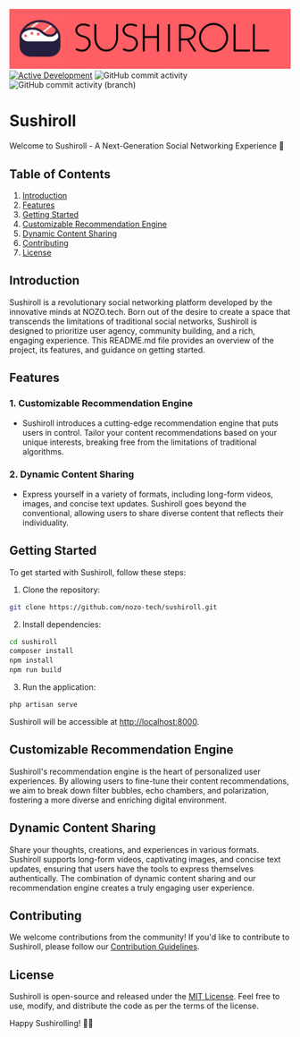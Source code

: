 ![Project Banner](banner.jpg)
[![Active Development](https://img.shields.io/badge/Maintenance%20Level-Actively%20Developed-brightgreen.svg)](https://gist.github.com/cheerfulstoic/d107229326a01ff0f333a1d3476e068d)
![GitHub commit activity](https://img.shields.io/github/commit-activity/w/nozo-tech/sushiroll)
![GitHub commit activity (branch)](https://img.shields.io/github/commit-activity/w/nozo-tech/sushiroll/alpha1?label=commit%20activity%20(alpha1))

# Sushiroll

Welcome to Sushiroll - A Next-Generation Social Networking Experience 🍣

## Table of Contents

1. [Introduction](#introduction)
2. [Features](#features)
3. [Getting Started](#getting-started)
4. [Customizable Recommendation Engine](#customizable-recommendation-engine)
5. [Dynamic Content Sharing](#dynamic-content-sharing)
6. [Contributing](#contributing)
7. [License](#license)

## Introduction

Sushiroll is a revolutionary social networking platform developed by the innovative minds at NOZO.tech. Born out of the desire to create a space that transcends the limitations of traditional social networks, Sushiroll is designed to prioritize user agency, community building, and a rich, engaging experience. This README.md file provides an overview of the project, its features, and guidance on getting started.

## Features

### 1. **Customizable Recommendation Engine**

- Sushiroll introduces a cutting-edge recommendation engine that puts users in control. Tailor your content recommendations based on your unique interests, breaking free from the limitations of traditional algorithms.

### 2. **Dynamic Content Sharing**

- Express yourself in a variety of formats, including long-form videos, images, and concise text updates. Sushiroll goes beyond the conventional, allowing users to share diverse content that reflects their individuality.

## Getting Started

To get started with Sushiroll, follow these steps:

1. Clone the repository:

```bash
git clone https://github.com/nozo-tech/sushiroll.git
```

2. Install dependencies:

```bash
cd sushiroll
composer install
npm install
npm run build
```

3. Run the application:

```bash
php artisan serve
```

Sushiroll will be accessible at [http://localhost:8000](http://localhost:8000).

## Customizable Recommendation Engine

Sushiroll's recommendation engine is the heart of personalized user experiences. By allowing users to fine-tune their content recommendations, we aim to break down filter bubbles, echo chambers, and polarization, fostering a more diverse and enriching digital environment.

## Dynamic Content Sharing

Share your thoughts, creations, and experiences in various formats. Sushiroll supports long-form videos, captivating images, and concise text updates, ensuring that users have the tools to express themselves authentically. The combination of dynamic content sharing and our recommendation engine creates a truly engaging user experience.

## Contributing

We welcome contributions from the community! If you'd like to contribute to Sushiroll, please follow our [Contribution Guidelines](CONTRIBUTING.md).

## License

Sushiroll is open-source and released under the [MIT License](LICENSE). Feel free to use, modify, and distribute the code as per the terms of the license.

Happy Sushirolling! 🍣🚀
